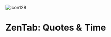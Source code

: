 ![icon128](https://github.com/gmadharh/zen-tab/assets/58638508/c1631a9a-d5e1-49b3-af41-2705e252efc9)

# ZenTab: Quotes & Time
